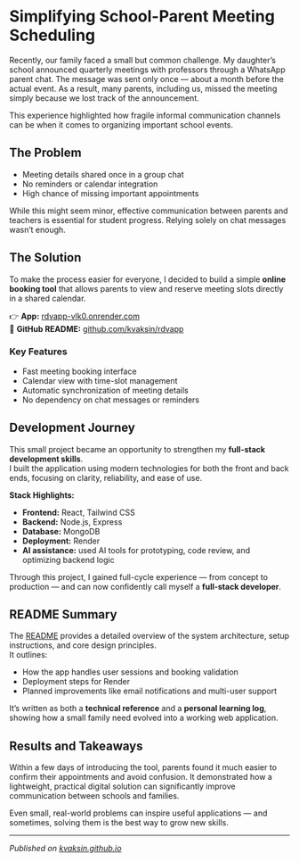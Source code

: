 # Simplifying School-Parent Meeting Scheduling

Recently, our family faced a small but common challenge. My daughter’s school announced quarterly meetings with professors through a WhatsApp parent chat. The message was sent only once — about a month before the actual event. As a result, many parents, including us, missed the meeting simply because we lost track of the announcement.

This experience highlighted how fragile informal communication channels can be when it comes to organizing important school events.

## The Problem

- Meeting details shared once in a group chat  
- No reminders or calendar integration  
- High chance of missing important appointments  

While this might seem minor, effective communication between parents and teachers is essential for student progress. Relying solely on chat messages wasn’t enough.

## The Solution

To make the process easier for everyone, I decided to build a simple **online booking tool** that allows parents to view and reserve meeting slots directly in a shared calendar.

👉 **App:** [rdvapp-vlk0.onrender.com](https://rdvapp-vlk0.onrender.com/)  
📘 **GitHub README:** [github.com/kvaksin/rdvapp](https://github.com/kvaksin/rdvapp/blob/main/README.md)

### Key Features
- Fast meeting booking interface  
- Calendar view with time-slot management  
- Automatic synchronization of meeting details  
- No dependency on chat messages or reminders  

## Development Journey

This small project became an opportunity to strengthen my **full-stack development skills**.  
I built the application using modern technologies for both the front and back ends, focusing on clarity, reliability, and ease of use.

**Stack Highlights:**
- **Frontend:** React, Tailwind CSS  
- **Backend:** Node.js, Express  
- **Database:** MongoDB  
- **Deployment:** Render  
- **AI assistance:** used AI tools for prototyping, code review, and optimizing backend logic  

Through this project, I gained full-cycle experience — from concept to production — and can now confidently call myself a **full-stack developer**.

## README Summary

The [README](https://github.com/kvaksin/rdvapp/blob/main/README.md) provides a detailed overview of the system architecture, setup instructions, and core design principles.  
It outlines:
- How the app handles user sessions and booking validation  
- Deployment steps for Render  
- Planned improvements like email notifications and multi-user support  

It’s written as both a **technical reference** and a **personal learning log**, showing how a small family need evolved into a working web application.

## Results and Takeaways

Within a few days of introducing the tool, parents found it much easier to confirm their appointments and avoid confusion. It demonstrated how a lightweight, practical digital solution can significantly improve communication between schools and families.

Even small, real-world problems can inspire useful applications — and sometimes, solving them is the best way to grow new skills.

---

*Published on [kvaksin.github.io](https://kvaksin.github.io)*
